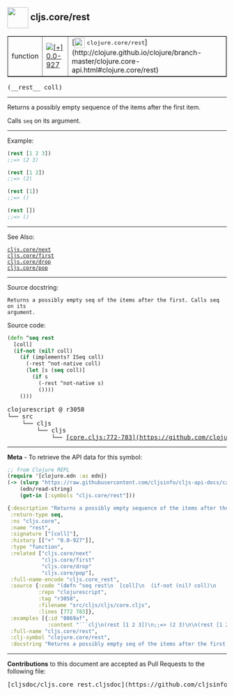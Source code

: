 ## <img width="48px" valign="middle" src="http://i.imgur.com/Hi20huC.png"> cljs.core/rest

 <table border="1">
<tr>

<td>function</td>
<td><a href="https://github.com/cljsinfo/cljs-api-docs/tree/0.0-927"><img valign="middle" alt="[+] 0.0-927" src="https://img.shields.io/badge/+-0.0--927-lightgrey.svg"></a> </td>
<td>
[<img height="24px" valign="middle" src="http://i.imgur.com/1GjPKvB.png"> <samp>clojure.core/rest</samp>](http://clojure.github.io/clojure/branch-master/clojure.core-api.html#clojure.core/rest)
</td>
</tr>
</table>

 <samp>
(__rest__ coll)<br>
</samp>

---

Returns a possibly empty sequence of the items after the first item.

Calls `seq` on its argument.

---

Example:

```clj
(rest [1 2 3])
;;=> (2 3)

(rest [1 2])
;;=> (2)

(rest [1])
;;=> ()

(rest [])
;;=> ()
```

---

See Also:

[`cljs.core/next`](cljs.core_next.md)<br>
[`cljs.core/first`](cljs.core_first.md)<br>
[`cljs.core/drop`](cljs.core_drop.md)<br>
[`cljs.core/pop`](cljs.core_pop.md)<br>

---

Source docstring:

```
Returns a possibly empty seq of the items after the first. Calls seq on its
argument.
```

Source code:

```clj
(defn ^seq rest
  [coll]
  (if-not (nil? coll)
    (if (implements? ISeq coll)
      (-rest ^not-native coll)
      (let [s (seq coll)]
        (if s
          (-rest ^not-native s)
          ())))
    ()))
```

 <pre>
clojurescript @ r3058
└── src
    └── cljs
        └── cljs
            └── <ins>[core.cljs:772-783](https://github.com/clojure/clojurescript/blob/r3058/src/cljs/cljs/core.cljs#L772-L783)</ins>
</pre>


---

__Meta__ - To retrieve the API data for this symbol:

```clj
;; from Clojure REPL
(require '[clojure.edn :as edn])
(-> (slurp "https://raw.githubusercontent.com/cljsinfo/cljs-api-docs/catalog/cljs-api.edn")
    (edn/read-string)
    (get-in [:symbols "cljs.core/rest"]))
```

```clj
{:description "Returns a possibly empty sequence of the items after the first item.\n\nCalls `seq` on its argument.",
 :return-type seq,
 :ns "cljs.core",
 :name "rest",
 :signature ["[coll]"],
 :history [["+" "0.0-927"]],
 :type "function",
 :related ["cljs.core/next"
           "cljs.core/first"
           "cljs.core/drop"
           "cljs.core/pop"],
 :full-name-encode "cljs.core_rest",
 :source {:code "(defn ^seq rest\n  [coll]\n  (if-not (nil? coll)\n    (if (implements? ISeq coll)\n      (-rest ^not-native coll)\n      (let [s (seq coll)]\n        (if s\n          (-rest ^not-native s)\n          ())))\n    ()))",
          :repo "clojurescript",
          :tag "r3058",
          :filename "src/cljs/cljs/core.cljs",
          :lines [772 783]},
 :examples [{:id "0869af",
             :content "```clj\n(rest [1 2 3])\n;;=> (2 3)\n\n(rest [1 2])\n;;=> (2)\n\n(rest [1])\n;;=> ()\n\n(rest [])\n;;=> ()\n```"}],
 :full-name "cljs.core/rest",
 :clj-symbol "clojure.core/rest",
 :docstring "Returns a possibly empty seq of the items after the first. Calls seq on its\nargument."}

```

---

__Contributions__ to this document are accepted as Pull Requests to the following file:

 <pre>
[cljsdoc/cljs.core_rest.cljsdoc](https://github.com/cljsinfo/cljs-api-docs/blob/master/cljsdoc/cljs.core_rest.cljsdoc)
</pre>

